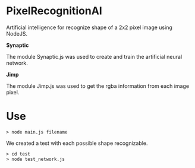 # PixelRecognitionAI

Artificial intelligence for recognize shape of a 2x2 pixel image using NodeJS.

**Synaptic**

The module Synaptic.js was used to create and train the artificial neural network.

**Jimp**

The module Jimp.js was used to get the rgba information from each image pixel.

# Use

```
> node main.js filename
```

We created a test with each possible shape recognizable.

```
> cd test
> node test_network.js
```
